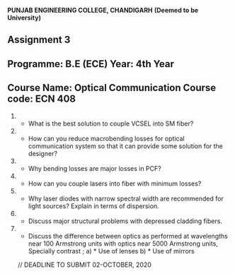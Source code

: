**PUNJAB ENGINEERING COLLEGE, CHANDIGARH**
       **(Deemed to be University)**

## Assignment 3
 
## Programme: B.E (ECE)                                                                  Year: 4th Year
## Course Name: Optical Communication                                                  Course code: ECN 408

1.   * What is the best solution to couple VCSEL into SM fiber?
2.   * How can you reduce macrobending losses for optical communication system so that it can provide some solution for the designer?
3.   * Why bending losses are major losses in PCF?
4.   * How can you couple lasers into fiber with minimum losses?
5.   * Why laser diodes with narrow spectral width are recommended for light sources? Explain in terms of dispersion.
6.   * Discuss major structural problems with depressed cladding fibers.
7.   * Discuss the difference between optics as performed at wavelengths near 100 Armstrong  units with optics near 5000 Armstrong units, Specially contrast ;
     a)    * Use of lenses
     b)	   * Use of mirrors
     
     
     
     
     // DEADLINE TO SUBMIT 02-OCTOBER, 2020
